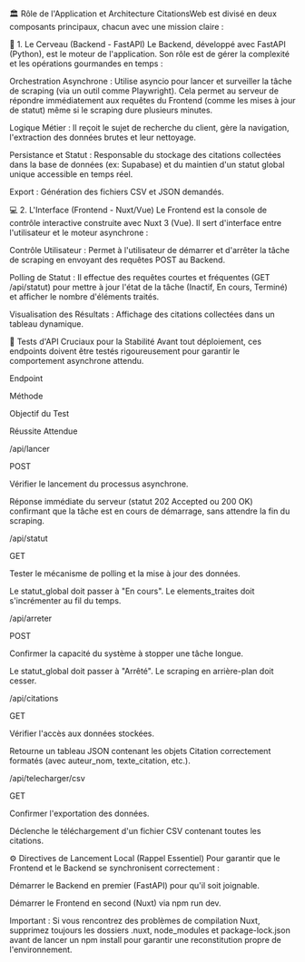🏛️ Rôle de l'Application et Architecture
CitationsWeb est divisé en deux composants principaux, chacun avec une mission claire :

🧠 1. Le Cerveau (Backend - FastAPI)
Le Backend, développé avec FastAPI (Python), est le moteur de l'application. Son rôle est de gérer la complexité et les opérations gourmandes en temps :

Orchestration Asynchrone : Utilise asyncio pour lancer et surveiller la tâche de scraping (via un outil comme Playwright). Cela permet au serveur de répondre immédiatement aux requêtes du Frontend (comme les mises à jour de statut) même si le scraping dure plusieurs minutes.

Logique Métier : Il reçoit le sujet de recherche du client, gère la navigation, l'extraction des données brutes et leur nettoyage.

Persistance et Statut : Responsable du stockage des citations collectées dans la base de données (ex: Supabase) et du maintien d'un statut global unique accessible en temps réel.

Export : Génération des fichiers CSV et JSON demandés.

💻 2. L'Interface (Frontend - Nuxt/Vue)
Le Frontend est la console de contrôle interactive construite avec Nuxt 3 (Vue). Il sert d'interface entre l'utilisateur et le moteur asynchrone :

Contrôle Utilisateur : Permet à l'utilisateur de démarrer et d'arrêter la tâche de scraping en envoyant des requêtes POST au Backend.

Polling de Statut : Il effectue des requêtes courtes et fréquentes (GET /api/statut) pour mettre à jour l'état de la tâche (Inactif, En cours, Terminé) et afficher le nombre d'éléments traités.

Visualisation des Résultats : Affichage des citations collectées dans un tableau dynamique.

🧪 Tests d'API Cruciaux pour la Stabilité
Avant tout déploiement, ces endpoints doivent être testés rigoureusement pour garantir le comportement asynchrone attendu.

Endpoint

Méthode

Objectif du Test

Réussite Attendue

/api/lancer

POST

Vérifier le lancement du processus asynchrone.

Réponse immédiate du serveur (statut 202 Accepted ou 200 OK) confirmant que la tâche est en cours de démarrage, sans attendre la fin du scraping.

/api/statut

GET

Tester le mécanisme de polling et la mise à jour des données.

Le statut_global doit passer à "En cours". Le elements_traites doit s'incrémenter au fil du temps.

/api/arreter

POST

Confirmer la capacité du système à stopper une tâche longue.

Le statut_global doit passer à "Arrêté". Le scraping en arrière-plan doit cesser.

/api/citations

GET

Vérifier l'accès aux données stockées.

Retourne un tableau JSON contenant les objets Citation correctement formatés (avec auteur_nom, texte_citation, etc.).

/api/telecharger/csv

GET

Confirmer l'exportation des données.

Déclenche le téléchargement d'un fichier CSV contenant toutes les citations.

⚙️ Directives de Lancement Local (Rappel Essentiel)
Pour garantir que le Frontend et le Backend se synchronisent correctement :

Démarrer le Backend en premier (FastAPI) pour qu'il soit joignable.

Démarrer le Frontend en second (Nuxt) via npm run dev.

Important : Si vous rencontrez des problèmes de compilation Nuxt, supprimez toujours les dossiers .nuxt, node_modules et package-lock.json avant de lancer un npm install pour garantir une reconstitution propre de l'environnement.